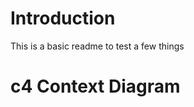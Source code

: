 # Introduction 
This is a basic readme to test a few things

# c4 Context Diagram
<div hidden>
```
@startuml firstDiagram

Alice -> Bob: Hello
Bob -> Alice: Hi!
		
@enduml
```
</div>

